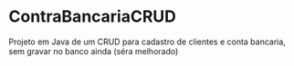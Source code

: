 # ContraBancariaCRUD
Projeto em Java de um CRUD para cadastro de clientes e conta bancaria, sem gravar no banco ainda (séra melhorado)
